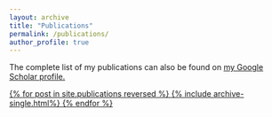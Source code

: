 ```yaml
---
layout: archive
title: "Publications"
permalink: /publications/
author_profile: true
---
```



The complete list of my publications can also be found on <a href="https://scholar.google.com/citations?user=nmgE5hkAAAAJ&hl=en&authuser=2">my Google Scholar profile.

{% for post in site.publications reversed %}
  {% include archive-single.html%}
{% endfor %}